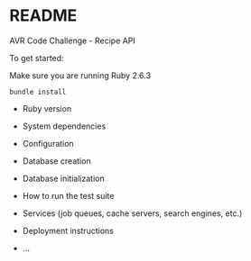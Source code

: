 # README

AVR Code Challenge - Recipe API

To get started:

Make sure you are running Ruby 2.6.3

```bundle install```


* Ruby version

* System dependencies

* Configuration

* Database creation

* Database initialization

* How to run the test suite

* Services (job queues, cache servers, search engines, etc.)

* Deployment instructions

* ...

